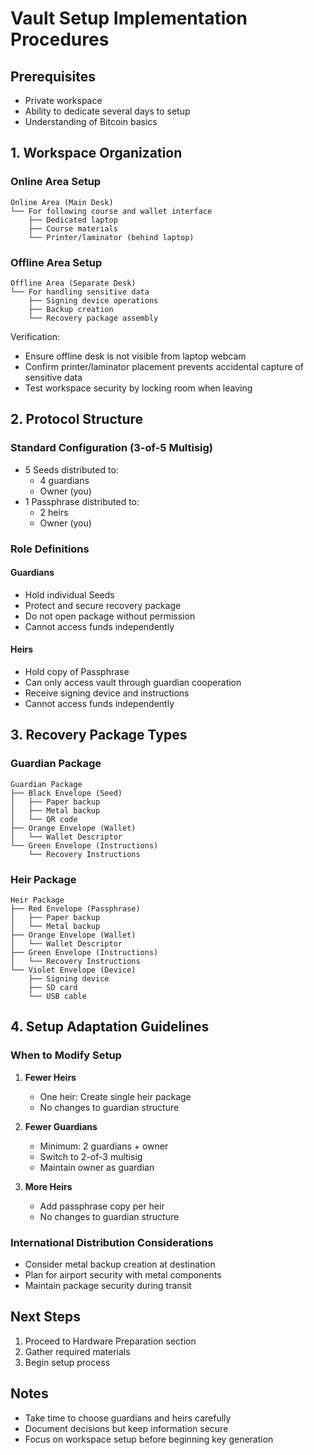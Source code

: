 # Vault Setup Implementation Procedures

## Prerequisites
- Private workspace
- Ability to dedicate several days to setup
- Understanding of Bitcoin basics

## 1. Workspace Organization

### Online Area Setup
```
Online Area (Main Desk)
└── For following course and wallet interface
    ├── Dedicated laptop
    ├── Course materials
    └── Printer/laminator (behind laptop)
```

### Offline Area Setup
```
Offline Area (Separate Desk)
└── For handling sensitive data
    ├── Signing device operations
    ├── Backup creation
    └── Recovery package assembly
```

Verification:
- Ensure offline desk is not visible from laptop webcam
- Confirm printer/laminator placement prevents accidental capture of sensitive data
- Test workspace security by locking room when leaving

## 2. Protocol Structure

### Standard Configuration (3-of-5 Multisig)
- 5 Seeds distributed to:
  - 4 guardians
  - Owner (you)
- 1 Passphrase distributed to:
  - 2 heirs
  - Owner (you)

### Role Definitions

#### Guardians
- Hold individual Seeds
- Protect and secure recovery package
- Do not open package without permission
- Cannot access funds independently

#### Heirs
- Hold copy of Passphrase
- Can only access vault through guardian cooperation
- Receive signing device and instructions
- Cannot access funds independently

## 3. Recovery Package Types

### Guardian Package
```
Guardian Package
├── Black Envelope (Seed)
│   ├── Paper backup
│   ├── Metal backup
│   └── QR code
├── Orange Envelope (Wallet)
│   └── Wallet Descriptor
└── Green Envelope (Instructions)
    └── Recovery Instructions
```

### Heir Package
```
Heir Package
├── Red Envelope (Passphrase)
│   ├── Paper backup
│   └── Metal backup
├── Orange Envelope (Wallet)
│   └── Wallet Descriptor
├── Green Envelope (Instructions)
│   └── Recovery Instructions
└── Violet Envelope (Device)
    ├── Signing device
    ├── SD card
    └── USB cable
```

## 4. Setup Adaptation Guidelines

### When to Modify Setup
1. **Fewer Heirs**
   - One heir: Create single heir package
   - No changes to guardian structure

2. **Fewer Guardians**
   - Minimum: 2 guardians + owner
   - Switch to 2-of-3 multisig
   - Maintain owner as guardian

3. **More Heirs**
   - Add passphrase copy per heir
   - No changes to guardian structure

### International Distribution Considerations
- Consider metal backup creation at destination
- Plan for airport security with metal components
- Maintain package security during transit

## Next Steps
1. Proceed to Hardware Preparation section
2. Gather required materials
3. Begin setup process

## Notes
- Take time to choose guardians and heirs carefully
- Document decisions but keep information secure
- Focus on workspace setup before beginning key generation
